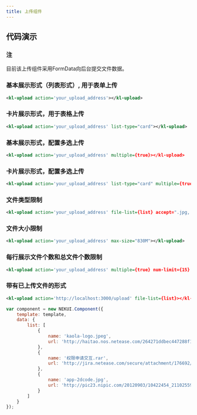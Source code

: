 ```yaml
---
title: 上传组件
---
```


## 代码演示

### 注

目前该上传组件采用FormData向后台提交文件数据。

### 基本展示形式（列表形式）, 用于表单上传

<!-- demo_start -->
<div class="m-example"></div>

```xml
<kl-upload action='your_upload_address'></kl-upload>
```
<!-- demo_end -->

### 卡片展示形式，用于表格上传

<!-- demo_start -->
<div class="m-example"></div>

```xml
<kl-upload action='your_upload_address' list-type="card"></kl-upload>
```
<!-- demo_end -->

### 基本展示形式，配置多选上传

<!-- demo_start -->
<div class="m-example"></div>

```xml
<kl-upload action='your_upload_address' multiple={true}></kl-upload>
```
<!-- demo_end -->

### 卡片展示形式，配置多选上传

<!-- demo_start -->
<div class="m-example"></div>

```xml
<kl-upload action='your_upload_address' list-type="card" multiple={true}></kl-upload>
```
<!-- demo_end -->

### 文件类型限制

<!-- demo_start -->
<div class="m-example"></div>

```xml
<kl-upload action='your_upload_address' file-list={list} accept=".jpg,.zip,video/*,audio/*"></kl-upload>
```
<!-- demo_end -->

### 文件大小限制

<!-- demo_start -->
<div class="m-example"></div>

```xml
<kl-upload action='your_upload_address' max-size="830M"></kl-upload>
```
<!-- demo_end -->

### 每行展示文件个数和总文件个数限制

<!-- demo_start -->
<div class="m-example"></div>

```xml
<kl-upload action='your_upload_address' multiple={true} num-limit={15} num-perline={4}></kl-upload>
```
<!-- demo_end -->

### 带有已上传文件的形式

<!-- demo_start -->
<div class="m-example"></div>

```xml
<kl-upload action='http://localhost:3000/upload' file-list={list}></kl-upload>
```

```javascript
var component = new NEKUI.Component({
    template: template,
    data: {
        list: [
            {
                name: 'kaola-logo.jpeg',
                url: 'http://haitao.nos.netease.com/264271ddbec447288f17aef71119b1f4.png?imageView&thumbnail=220x0&quality=85&v=1'
            },
            {
                name: '权限申请交互.rar',
                url: 'http://jira.netease.com/secure/attachment/176692/%E6%9D%83%E9%99%90%E6%89%B9%E9%87%8F%E7%94%B3%E8%AF%B7%E4%BA%A4%E4%BA%92-%E7%94%B3%E8%AF%B7%E7%AF%AE.rar'
            },
            {
                name: 'app-2dcode.jpg',
                url: 'http://pic23.nipic.com/20120903/10422454_211025593122_2.jpg'
            }
        ]
    }
});
```
<!-- demo_end -->
